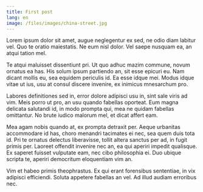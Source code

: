 ```yaml
---
title: First post
lang: en
image: /files/images/china-street.jpg
---
```


Lorem ipsum dolor sit amet, augue neglegentur ex sed, ne odio diam labitur vel. Quo te oratio maiestatis. Ne eum nisl dolor. Vel saepe nusquam ea, an atqui tation mel.

Te atqui maluisset dissentiunt pri. Ut quo adhuc mazim commune, novum ornatus ea has. His solum ipsum partiendo an, sit esse epicuri eu. Nam dicant mollis eu, sea equidem periculis id. Ea esse idque mei. Modus idque vitae ut ius, usu at consul discere invenire, ex inimicus mnesarchum pro.

Labores definitiones sed in, error dolore adipisci usu in, sint sale viris ad vim. Meis porro ut pro, an usu quando fabellas oporteat. Eum magna delicata salutandi id, in modo prompta qui, mea ne quidam fabellas omittantur. No brute iudico malorum mel, et dicat affert eam.

Mea agam nobis quando at, ex prompta detraxit per. Aeque urbanitas accommodare id has, choro menandri tacimates ei nec, sea quem duis tota id. Pri te ornatus delectus liberavisse, tollit altera sanctus per ad, in fugit primis per. Laoreet offendit invenire nec an, ea qui aperiri impedit qualisque. Ex saperet fuisset vulputate eam, nec cibo philosophia ei. Duo ubique scripta te, aperiri democritum eloquentiam vim an.

Vim et habeo primis theophrastus. Ex qui erant forensibus sententiae, in vix adipisci efficiendi. Soluta appetere fabellas an vel. Ad illud audiam erroribus nec.

